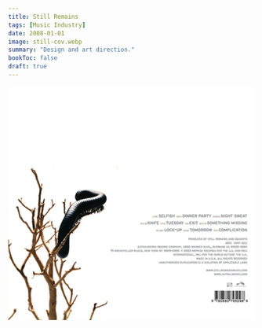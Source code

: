 ```yaml
---
title: Still Remains
tags: [Music Industry]
date: 2008-01-01
image: still-cov.webp
summary: "Design and art direction."
bookToc: false
draft: true
---
```


![](still-back.webp)